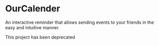 # OurCalender
An interactive reminder that allows sending events to your friends in the easy and intuitive manner.

This project has been deprecated

